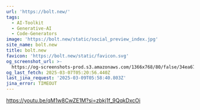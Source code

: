 ```yaml
---
url: 'https://bolt.new/'
tags:
  - AI-Toolkit
  - Generative-AI
  - Code-Generators
image: 'https://bolt.new/static/social_preview_index.jpg'
site_name: bolt.new
title: bolt.new
favicon: 'https://bolt.new/static/favicon.svg'
og_screenshot_url: >-
  https://og-screenshots-prod.s3.amazonaws.com/1366x768/80/false/34ea67d75a31b4177a5309780a91c19dcc8c5c5241694eeb5d046bd2625fba02.jpeg
og_last_fetch: 2025-03-07T05:20:56.440Z
last_jina_request: '2025-03-09T05:58:40.803Z'
jina_error: TIMEOUT
---
```



https://youtu.be/qM1w8CwZE1M?si=zbkj1f_9QqkDxcOi
